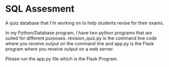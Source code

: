 # SQL Assesment

A quiz database that I'm working on to help students revise for their exams.

In my Python/Database program, I have two python programs that are suited for different purposes. revision_quiz.py is the command line code where you receive output on the command line and app.py is the Flask program where you reveive output on a web server.

Please run the app.py file which is the Flask Program.
